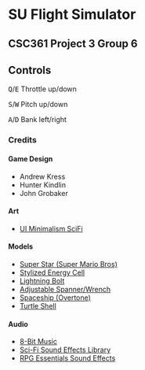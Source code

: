 # SU Flight Simulator
## CSC361 Project 3 Group 6

## Controls
<kbd>Q</kbd>/<kbd>E</kbd> Throttle up/down

<kbd>S</kbd>/<kbd>W</kbd> Pitch up/down

<kbd>A</kbd>/<kbd>D</kbd> Bank left/right

### Credits

#### Game Design
- Andrew Kress
- Hunter Kindlin
- John Grobaker

#### Art
- [UI Minimalism SciFi](https://opengameart.org/content/assets-ui-minimalism-scifi)

#### Models
- [Super Star (Super Mario Bros)](https://sketchfab.com/3d-models/super-star-super-mario-bros-c677ff45d94644be9dcf3550e513be30)
- [Stylized Energy Cell](https://sketchfab.com/3d-models/stylized-energy-cell-2d557cd4e00b427b8460fc43cfaec1e3)
- [Lightning Bolt](https://sketchfab.com/3d-models/lightning-bolt-d25e29d520a24f8cad9bc58417d70379)
- [Adjustable Spanner/Wrench](https://sketchfab.com/3d-models/adjustable-spannerwrench-e13f98a9d7364510a65042d4c42e7a9c)
- [Spaceship (Overtone)](https://opengameart.org/content/overtone)
- [Turtle Shell](https://sketchfab.com/3d-models/shell-pbr-turtle-shell-155d09f7a67c4d5cac2ded47a64ebba5)

#### Audio
- [8-Bit Music](https://assetstore.unity.com/packages/audio/music/8bit-music-062022-225623)
- [Sci-Fi Sound Effects Library](https://opengameart.org/content/sci-fi-sound-effects-library)
- [RPG Essentials Sound Effects](https://assetstore.unity.com/packages/audio/sound-fx/rpg-essentials-sound-effects-free-227708)
